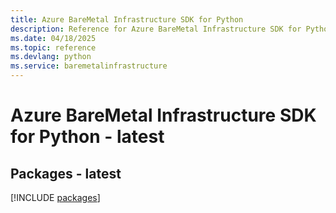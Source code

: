 ```yaml
---
title: Azure BareMetal Infrastructure SDK for Python
description: Reference for Azure BareMetal Infrastructure SDK for Python
ms.date: 04/18/2025
ms.topic: reference
ms.devlang: python
ms.service: baremetalinfrastructure
---
```

# Azure BareMetal Infrastructure SDK for Python - latest
## Packages - latest
[!INCLUDE [packages](baremetal-infrastructure-index.md)]